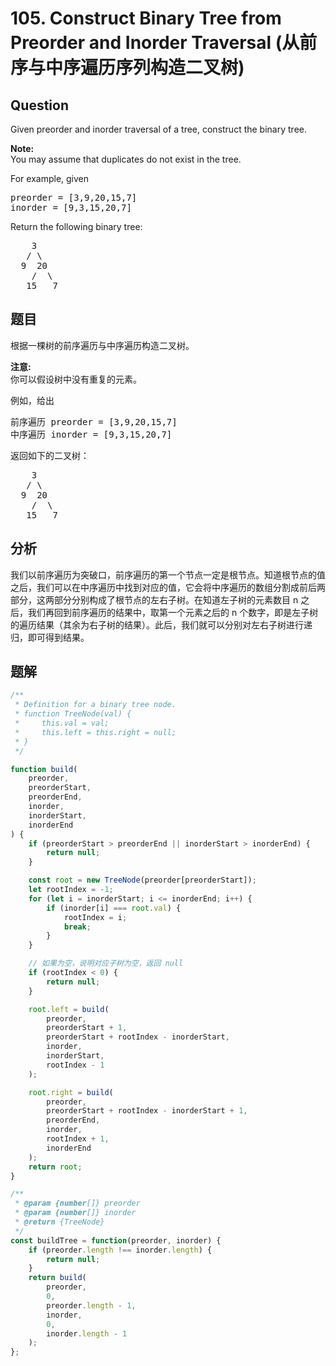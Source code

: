 # 105. Construct Binary Tree from Preorder and Inorder Traversal (从前序与中序遍历序列构造二叉树)

## Question

Given preorder and inorder traversal of a tree, construct the binary tree.

**Note:**  
You may assume that duplicates do not exist in the tree.

For example, given

<pre>preorder =&nbsp;[3,9,20,15,7]
inorder = [9,3,15,20,7]</pre>

Return the following binary tree:

<pre>    3
   / \
  9  20
    /  \
   15   7</pre>

## 题目

根据一棵树的前序遍历与中序遍历构造二叉树。

**注意:**  
你可以假设树中没有重复的元素。

例如，给出

<pre>前序遍历 preorder =&nbsp;[3,9,20,15,7]
中序遍历 inorder = [9,3,15,20,7]</pre>

返回如下的二叉树：

<pre>    3
   / \
  9  20
    /  \
   15   7</pre>

## 分析

我们以前序遍历为突破口，前序遍历的第一个节点一定是根节点。知道根节点的值之后，我们可以在中序遍历中找到对应的值，它会将中序遍历的数组分割成前后两部分，这两部分分别构成了根节点的左右子树。在知道左子树的元素数目 n 之后，我们再回到前序遍历的结果中，取第一个元素之后的 n 个数字，即是左子树的遍历结果（其余为右子树的结果）。此后，我们就可以分别对左右子树进行递归，即可得到结果。

## 题解

```javascript
/**
 * Definition for a binary tree node.
 * function TreeNode(val) {
 *     this.val = val;
 *     this.left = this.right = null;
 * }
 */

function build(
    preorder,
    preorderStart,
    preorderEnd,
    inorder,
    inorderStart,
    inorderEnd
) {
    if (preorderStart > preorderEnd || inorderStart > inorderEnd) {
        return null;
    }

    const root = new TreeNode(preorder[preorderStart]);
    let rootIndex = -1;
    for (let i = inorderStart; i <= inorderEnd; i++) {
        if (inorder[i] === root.val) {
            rootIndex = i;
            break;
        }
    }

    // 如果为空，说明对应子树为空，返回 null
    if (rootIndex < 0) {
        return null;
    }

    root.left = build(
        preorder,
        preorderStart + 1,
        preorderStart + rootIndex - inorderStart,
        inorder,
        inorderStart,
        rootIndex - 1
    );

    root.right = build(
        preorder,
        preorderStart + rootIndex - inorderStart + 1,
        preorderEnd,
        inorder,
        rootIndex + 1,
        inorderEnd
    );
    return root;
}

/**
 * @param {number[]} preorder
 * @param {number[]} inorder
 * @return {TreeNode}
 */
const buildTree = function(preorder, inorder) {
    if (preorder.length !== inorder.length) {
        return null;
    }
    return build(
        preorder,
        0,
        preorder.length - 1,
        inorder,
        0,
        inorder.length - 1
    );
};
```
